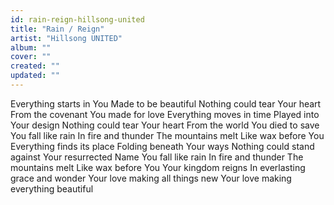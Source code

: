 ```yaml
---
id: rain-reign-hillsong-united
title: "Rain / Reign"
artist: "Hillsong UNITED"
album: ""
cover: ""
created: ""
updated: ""
---
```


Everything starts in You
Made to be beautiful
Nothing could tear Your heart
From the covenant You made for love
Everything moves in time
Played into Your design
Nothing could tear Your heart
From the world You died to save
You fall like rain
In fire and thunder
The mountains melt
Like wax before You
Everything finds its place
Folding beneath Your ways
Nothing could stand against
Your resurrected Name
You fall like rain
In fire and thunder
The mountains melt
Like wax before You
Your kingdom reigns
In everlasting grace and wonder
Your love making all things new
Your love making everything beautiful